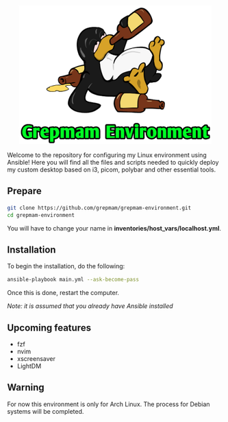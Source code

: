<p align="center">
    <img width="450" src="/media/logo.png">
</p>

Welcome to the repository for configuring my Linux environment using Ansible! Here you will find all the files and scripts needed to quickly deploy my custom desktop based on i3, picom, polybar and other essential tools.

## Prepare

```bash
git clone https://github.com/grepmam/grepmam-environment.git
cd grepmam-environment
```

You will have to change your name in **inventories/host_vars/localhost.yml**.

## Installation

To begin the installation, do the following:

```bash
ansible-playbook main.yml --ask-become-pass
```

Once this is done, restart the computer.

*Note: it is assumed that you already have Ansible installed*

## Upcoming features

* fzf
* nvim
* xscreensaver
* LightDM

## Warning

For now this environment is only for Arch Linux. The process for Debian systems will be completed.

